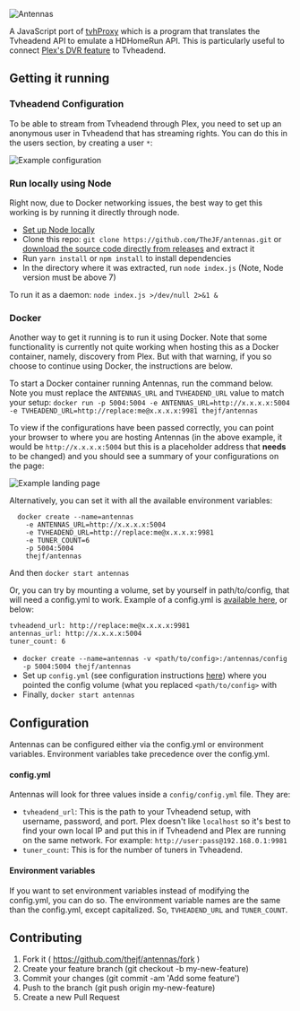 ![Antennas](https://raw.githubusercontent.com/TheJF/antennas/master/docs/images/antennas-logo.png)

A JavaScript port of [tvhProxy](https://github.com/jkaberg/tvhProxy) which is a program that translates the Tvheadend API to emulate a HDHomeRun API. This is particularly useful to connect [Plex's DVR feature](https://www.plex.tv/features/live-tv-dvr/) to Tvheadend.

## Getting it running

### Tvheadend Configuration
To be able to stream from Tvheadend through Plex, you need to set up an anonymous user in Tvheadend that has streaming rights. You can do this in the users section, by creating a user `*`:

![Example configuration](https://raw.githubusercontent.com/TheJF/antennas/master/docs/images/tvheadend-config.png)

### Run locally using Node

Right now, due to Docker networking issues, the best way to get this working is by running it directly through node.

* [Set up Node locally](https://nodejs.org/en/download/)
* Clone this repo: `git clone https://github.com/TheJF/antennas.git` or [download the source code directly from releases](https://github.com/TheJF/antennas/releases) and extract it
* Run `yarn install` or `npm install` to install dependencies
* In the directory where it was extracted, run `node index.js` (Note, Node version must be above 7)

To run it as a daemon:
`node index.js >/dev/null 2>&1 &`

### Docker

Another way to get it running is to run it using Docker. Note that some functionality is currently not quite working when hosting this as a Docker container, namely, discovery from Plex. But with that warning, if you so choose to continue using Docker, the instructions are below.

To start a Docker container running Antennas, run the command below. Note you must replace the `ANTENNAS_URL` and `TVHEADEND_URL` value to match your setup:
`docker run -p 5004:5004 -e ANTENNAS_URL=http://x.x.x.x:5004 -e TVHEADEND_URL=http://replace:me@x.x.x.x:9981 thejf/antennas`

To view if the configurations have been passed correctly, you can point your browser to where you are hosting Antennas (in the above example, it would be `http://x.x.x.x:5004` but this is a placeholder address that __needs__ to be changed) and you should see a summary of your configurations on the page:

![Example landing page](https://raw.githubusercontent.com/TheJF/antennas/master/docs/images/example-index.png)

Alternatively, you can set it with all the available environment variables:
```
  docker create --name=antennas
    -e ANTENNAS_URL=http://x.x.x.x:5004
    -e TVHEADEND_URL=http://replace:me@x.x.x.x:9981
    -e TUNER_COUNT=6
    -p 5004:5004
    thejf/antennas
```

And then `docker start antennas`

Or, you can try by mounting a volume, set by yourself in path/to/config, that will need a config.yml to work. Example of a config.yml is [available here](https://github.com/TheJF/antennas/blob/master/config/config.yml), or below:
```
tvheadend_url: http://replace:me@x.x.x.x:9981
antennas_url: http://x.x.x.x:5004
tuner_count: 6
```

* `docker create --name=antennas -v <path/to/config>:/antennas/config -p 5004:5004 thejf/antennas`
* Set up `config.yml` (see configuration instructions [here](https://github.com/TheJF/antennas#configuration)) where you pointed the config volume (what you replaced `<path/to/config>` with
* Finally, `docker start antennas`

## Configuration

Antennas can be configured either via the config.yml or environment variables. Environment variables take precedence over the config.yml.

#### config.yml

Antennas will look for three values inside a `config/config.yml` file. They are:

* `tvheadend_url`: This is the path to your Tvheadend setup, with username, password, and port. Plex doesn't like `localhost` so it's best to find your own local IP and put this in if Tvheadend and Plex are running on the same network. For example: `http://user:pass@192.168.0.1:9981`
* `tuner_count`: This is for the number of tuners in Tvheadend.

#### Environment variables

If you want to set environment variables instead of modifying the config.yml, you can do so. The environment variable names are the same than the config.yml, except capitalized. So, `TVHEADEND_URL` and `TUNER_COUNT`.

## Contributing

1. Fork it ( https://github.com/thejf/antennas/fork )
2. Create your feature branch (git checkout -b my-new-feature)
3. Commit your changes (git commit -am 'Add some feature')
4. Push to the branch (git push origin my-new-feature)
5. Create a new Pull Request

